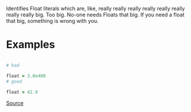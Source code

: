 
Identifies Float literals which are, like, really really really
really really really really really big. Too big. No-one needs Floats
that big. If you need a float that big, something is wrong with you.

# Examples

```ruby

# bad

float = 3.0e400
# good

float = 42.9
```

[Source](http://www.rubydoc.info/gems/rubocop/RuboCop/Cop/Lint/FloatOutOfRange)
